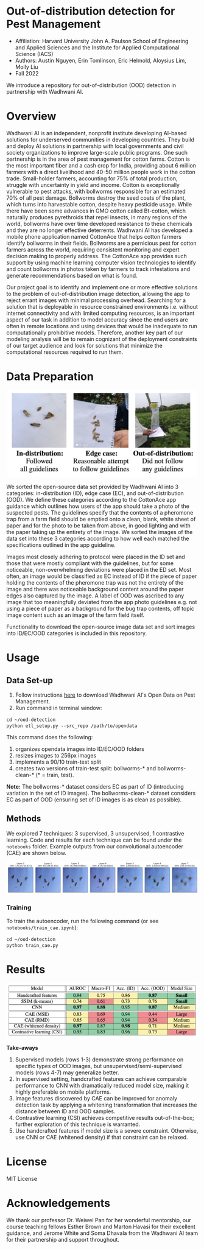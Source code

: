 # Out-of-distribution detection for Pest Management 

* Affiliation: Harvard University John A. Paulson School of Engineering and Applied Sciences and the Institute for Applied Computational Science (IACS)
* Authors: Austin Nguyen, Erin Tomlinson, Eric Helmold, Aloysius Lim, Molly Liu 
* Fall 2022

We introduce a repository for out-of-distribution (OOD) detection in partnership with Wadhwani AI.

# Overview  

Wadhwani AI is an independent, nonprofit institute developing AI-based solutions for underserved communities in developing countries. They build and deploy AI solutions in partnership with local governments and civil society organizations to improve large-scale public programs. One such partnership is in the area of pest management for cotton farms. Cotton is the most important fiber and a cash crop for India, providing about 6 million farmers with a direct livelihood and 40-50 million people work in the cotton trade. Small-holder farmers, accounting for 75% of total production, struggle with uncertainty in yield and income. Cotton is exceptionally vulnerable to pest attacks, with bollworms responsible for an estimated 70% of all pest damage. Bollworms destroy the seed coats of the plant, which turns into harvestable cotton, despite heavy pesticide usage. While there have been some advances in GMO cotton called Bt-cotton, which naturally produces pyrethroids that repel insects, in many regions of the world, bollworms have over time developed resistance to these chemicals and they are no longer effective deterrents. Wadhwani AI has developed a mobile phone application named CottonAce that helps cotton farmers identify bollworms in their fields. Bollworms are a pernicious pest for cotton farmers across the world, requiring consistent monitoring and expert decision making to properly address. The CottonAce app provides such support by using machine learning computer vision technologies to identify and count bollworms in photos taken by farmers to track infestations and generate recommendations based on what is found.

Our project goal is to identify and implement one or more effective solutions to the problem of out-of-distribution image detection, allowing the app to reject errant images with minimal processing overhead. Searching for a solution that is deployable in resource constrained environments i.e. without internet connectivity and with limited computing resources, is an important aspect of our task in addition to model accuracy since the end users are often in remote locations and using devices that would be inadequate to run computationally prohibitive models. Therefore, another key part of our modeling analysis will be to remain cognizant of the deployment constraints of our target audience and look for solutions that minimize the computational resources required to run them.

# Data Preparation 

<p align="center">
<img src="figs/one_figure_id_ec_ood.png" width="500">
</p>
We sorted the open-source data set provided by Wadhwani AI into 3 categories: in-distribution (ID), edge case (EC), and out-of-distribution (OOD). We define these categories according to the CottonAce app guidance which outlines how users of the app should take a photo of the suspected pests. The guidelines specify that the contents of a pheromone trap from a farm field should be emptied onto a clean, blank, white sheet of paper and for the photo to be taken from above, in good lighting and with the paper taking up the entirety of the image. We sorted the images of the data set into these 3 categories according to how well each matched the specifications outlined in the app guideline. 

Images most closely adhering to protocol were placed in the ID set and those that were mostly compliant with the guidelines, but for some noticeable, non-overwhelming deviations were placed in the ED set. Most often, an image would be classified as EC instead of ID if the piece of paper holding the contents of the pheromone trap was not the entirety of the image and there was noticeable background content around the paper edges also captured by the image. A label of OOD was ascribed to any image that too meaningfully deviated from the app photo guidelines e.g. not using a piece of paper as a background for the bug trap contents, off topic image content such as an image of the farm field itself.

Functionality to download the open-source image data set and sort images into ID/EC/OOD categories is included in this repository.

# Usage 

## Data Set-up 

1. Follow instructions [here](https://github.com/WadhwaniAI/pest-management-opendata) to download Wadhwani AI's Open Data on Pest Management. 
2. Run command in terminal window:

```
cd ~/ood-detection
python etl_setup.py --src_repo /path/to/opendata 
```

This command does the following:

1. organizes opendata images into ID/EC/OOD folders
2. resizes images to 256px images
3. implements a 90/10 train-test split
4. creates two versions of train-test split: bollworms-* and bollworms-clean-* (* = train, test). 

**Note:** The bollworms-* dataset considers EC as part of ID (introducing variation in the set of ID images). The bollworms-clean-* dataset considers EC as part of OOD (ensuring set of ID images is as clean as possible). 


## Methods

We explored 7 techniques: 3 supervised, 3 unsupervised, 1 contrastive learning. Code and results for each technique can be found under the `notebooks` folder. Example outputs from our convolutional autoencoder (CAE) are shown below.

![Results from layer-wise training](figs/cae_layerwise.png)

### Training

To train the autoencoder, run the following command (or see `notebooks/train_cae.ipynb`):

```
cd ~/ood-detection
python train_cae.py
```


# Results

![Results from models](figs/eval_results.png)

**Take-aways**
1. Supervised models (rows 1-3) demonstrate strong performance on specific types of OOD images, but unsupervised/semi-supervised models (rows 4-7) may generalize better.
2. In supervised setting, handcrafted features can achieve comparable performance to CNN with dramatically reduced model size, making it highly preferable on mobile platforms.
3. Image features discovered by CAE can be improved for anomaly detection task by applying a whitening transformation that increases the distance between ID and OOD samples.
4. Contrastive learning (CSI) achieves competitive results out-of-the-box; further exploration of this technique is warranted.
5. Use handcrafted features if model size is a severe constraint. Otherwise, use CNN or CAE (whitened density) if that constraint can be relaxed.


# License 

MIT License

# Acknowledgements 

We thank our professor Dr. Weiwei Pan for her wonderful mentorship, our course teaching fellows Esther Brown and Marton Havasi for their excellent guidance, and Jerome White and Soma Dhavala from the Wadhwani AI team for their partnership and support throughout. 



